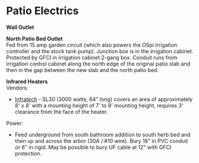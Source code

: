 # Patio Electrics

**Wall Outlet**  

**North Patio Bed Outlet**  
Fed from 15 amp garden circuit (which also powers the OSpi irrigation controller and the stock tank pump). Junction box is in the irrigation cabinet. Protected by GFCI in irrigation cabinet 2-gang box. Conduit runs from irrigation control cabinet along the north edge of the original patio slab and then in the gap between the new slab and the north patio bed.

**Infrared Heaters**  
Vendors:
* [Infratech](http://infratech-usa.com) - SL30 (3000 watts, 64" long) covers an area of approximately 8' x 8' with a mounting height of 7' to 9' mounting height, requires 3' clearance from the face of the heater.

Power:
* Feed underground from south bathroom addition to south herb bed and then up and across the arbor (30A / #10 wire). Bury 18" in PVC conduit or 6" in rigid. May be possible to bury UF cable at 12" with GFCI protection.
